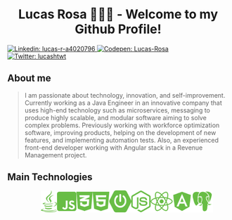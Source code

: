 <h1 align="center">Lucas Rosa 👨🏻‍💻 - Welcome to my Github Profile!</h1>
<p>
    <a href="https://www.linkedin.com/in/lucas-r-a4020796/" target="_blank">
        <img alt="Linkedin: lucas-r-a4020796" src="https://img.shields.io/badge/Linkedin-Profile-blue" />
    </a>
    <a href="https://codepen.io/Lucas-Rosa" target="_blank">
        <img alt="Codepen: Lucas-Rosa" src="https://img.shields.io/badge/Codepen-Profile-brightgreen" />
    </a>
  <a href="https://twitter.com/lucashtwt" target="_blank">
    <img alt="Twitter: lucashtwt" src="https://img.shields.io/twitter/follow/lucashtwt.svg?style=social" />
  </a>
</p>

## About me

> I am passionate about technology, innovation, and self-improvement. Currently working as a Java Engineer in an innovative company that uses high-end technology such as microservices, messaging to produce highly scalable, and modular software aiming to solve complex problems. Previously working with workforce optimization software, improving products, helping on the development of new features, and implementing automation tests. Also, an experienced front-end developer working with Angular stack in a Revenue Management project.

## Main Technologies

<div style="margin:auto;width:70%;display:flex;justify-content:space-between;align-items:center">
  <img alt="java" src="img/java-brands.svg" style="width:50px;height:50px;" />
  <img alt="js" src="img/js-square-brands.svg" style="width:50px;height:50px;" />
  <img alt="css" src="img/css3-alt-brands.svg" style="width:50px;height:50px;" />
  <img alt="html" src="img/html5-brands.svg" style="width:50px;height:50px;" />
  <img alt="node" src="img/spring-boot.svg" style="width:50px;height:50px;" />
  <img alt="node" src="img/node-js-brands.svg" style="width:50px;height:50px;" />
  <img alt="react" src="img/react-brands.svg" style="width:50px;height:50px;" />
  <img alt="angular" src="img/angular-brands.svg" style="width:50px;height:50px;" />
  <img alt="psqlß" src="img/Postgresql_elephant.svg" style="width:50px;height:50px;" />
</div>
